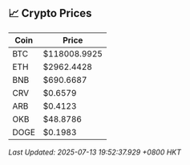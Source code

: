## 📈 Crypto Prices

| Coin | Price |
| ---- | ----- |
| BTC | $118008.9925 |
| ETH | $2962.4428 |
| BNB | $690.6687 |
| CRV | $0.6579 |
| ARB | $0.4123 |
| OKB | $48.8786 |
| DOGE | $0.1983 |

_Last Updated: 2025-07-13 19:52:37.929 +0800 HKT_